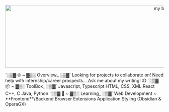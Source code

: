 <p align="center">
<img width="1000" height="200" src="https://github.com/wheatleyinabox/wheatleyinabox/assets/43763110/23064edd-4641-487c-8c15-e6af53206ed5" alt="my banner">
</p>
`░▒▓ 🌐 ~ ▓▒░ Overview_ ░▒▓`   
Looking for projects to collaborate on!   
Need help with internship/career prospects...   
Ask me about my writing! :D     
`░▒▓ 📦 ~ ▓▒░ ToolBox_ ░▒▓`    
Javascript, Typescript   
HTML, CSS, XML   
React   
C++, C   
Java, Python   
`░▒▓ 🌱 ~ ▓▒░ Learning_ ░▒▓`   
Web Development ~ **Frontend**/Backend   
Browser Extensions    
Application Styling (Obsidian & OperaGX)      
